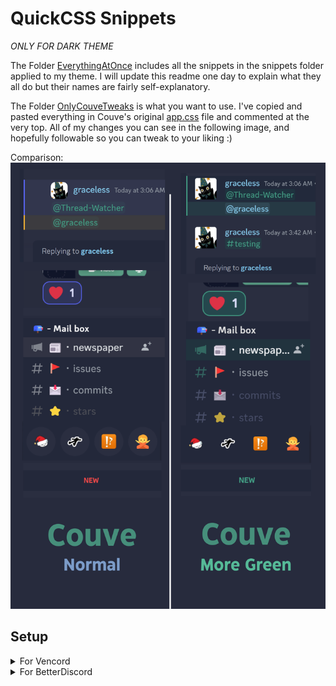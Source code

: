 # QuickCSS Snippets
*ONLY FOR DARK THEME*

The Folder [EverythingAtOnce](https://github.com/Redundakitties/quickCSS-snippets/tree/master/EverythingAtOnce) includes all the snippets in the snippets folder applied to my theme. I will update this readme one day to explain what they all do but their names are fairly self-explanatory. 

The Folder [OnlyCouveTweaks](https://github.com/Redundakitties/quickCSS-snippets/tree/master/OnlyCouveTweaks) is what you want to use. I've copied and pasted everything in Couve's original [app.css](https://github.com/NYRI4/Couve/blob/main/betterdiscord/app.css) file and commented at the very top. All of my changes you can see in the following image, and hopefully followable so you can tweak to your liking :) 

Comparison: 
![Cabbage Theme](https://github.com/Redundakitties/quickCSS-snippets/blob/master/cabbage.png)

## Setup
<details>

<summary>For Vencord</summary>
Either:
a) copy and paste this code from [`./OnlyCouveTweaks/quickCss.css`](https://raw.githubusercontent.com/Redundakitties/quickCSS-snippets/master/OnlyCouveTweaks/quickCss.css) into your `quickCss.css` file found here: `C:\Users\<name>\AppData\Roaming\Vencord\settings\quickCss.css`

b) paste this link `https://raw.githubusercontent.com/Redundakitties/quickCSS-snippets/master/OnlyCouveTweaks/quickCss.css` into the theme section in your settings like you would any other theme.
</details>

<details>
<summary>For BetterDiscord</summary>
copy and paste this code from [`./OnlyCouveTweaks/quickCss.css`](https://raw.githubusercontent.com/Redundakitties/quickCSS-snippets/master/OnlyCouveTweaks/quickCss.css) into your `quickCss.css` file.
</details>